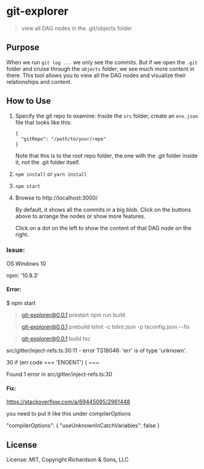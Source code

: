 git-explorer
============

> view all DAG nodes in the .git/objects folder

Purpose
-------
When we run `git log ...` we only see the commits.  But if we open the `.git` folder and cruise through the `objects` folder, we see much more content in there.  This tool allows you to view all the DAG nodes and visualize their relationships and content.


How to Use
----------

1. Specify the git repo to examine: Inside the `src` folder, create an `env.json` file that looks like this:

   ```
   {
     "gitRepo": "/path/to/your/repo"
   }
   ```

   Note that this is to the root repo folder, the one with the .git folder inside it, not the .git folder itself.

2. `npm install` or `yarn install`

3. `npm start`

4. Browse to http://localhost:3000/

   By default, it shows all the commits in a big blob. Click on the buttons above to arrange the nodes or show more features.

   Click on a dot on the left to show the content of that DAG node on the right.

### Issue:
OS Windows 10 

npm: '10.8.3'

#### Error:
 
$ npm start

> git-explorer@0.0.1 prestart
> npm run build


> git-explorer@0.0.1 prebuild
> tslint -c tslint.json -p tsconfig.json --fix


> git-explorer@0.0.1 build
> tsc

src/gitter/inject-refs.ts:30:11 - error TS18046: 'err' is of type 'unknown'.

30       if (err.code === 'ENOENT') {
             ~~~
             
Found 1 error in src/gitter/inject-refs.ts:30

#### Fix:

https://stackoverflow.com/a/69445095/2961448 

you need to put it like this under compilerOptions

"compilerOptions": {
    "useUnknownInCatchVariables": false
  }

License
-------

License: MIT, Copyright Richardson & Sons, LLC
